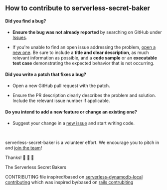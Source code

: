 ## How to contribute to serverless-secret-baker

#### **Did you find a bug?**

- **Ensure the bug was not already reported** by searching on GitHub under [Issues](https://github.com/vacasa/serverless-secret-baker/issues).

- If you're unable to find an open issue addressing the problem, [open a new one](https://github.com/vacasa/serverless-secret-baker/issues/new). Be sure to include a **title and clear description**, as much relevant information as possible, and a **code sample** or an **executable test case** demonstrating the expected behavior that is not occurring.

#### **Did you write a patch that fixes a bug?**

- Open a new GitHub pull request with the patch.

- Ensure the PR description clearly describes the problem and solution. Include the relevant issue number if applicable.

#### **Do you intend to add a new feature or change an existing one?**

- Suggest your change in a [new issue](https://github.com/vacasa/serverless-secret-baker/issues/new) and start writing code.

</br>

serverless-secret-baker is a volunteer effort. We encourage you to pitch in and [join the team](https://github.com/vacasa/serverless-secret-baker/graphs/contributors)!

Thanks! :cake: :cake: :cake:

The Serverless Secret Bakers

CONTRIBUTING file inspired/based on [serverless-dynamodb-local contributing](https://github.com/99xt/serverless-dynamodb-local/blob/v1/CONTRIBUTING.md) which was inspired by/based on [rails contrubiting](https://github.com/rails/rails/blob/master/CONTRIBUTING.md)

